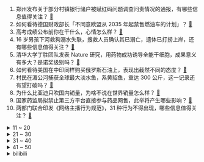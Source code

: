 1. 郑州发布关于部分村镇银行储户被赋红码问题调查问责情况的通报，有哪些信息值得关注？ [:link:](https://www.zhihu.com/question/538986890)
2. 如何看待德国财政部长「不同意欧盟从 2035 年起禁售燃油车的计划」？ [:link:](https://www.zhihu.com/question/538922712)
3. 高考成绩公布前你在干什么，心情怎么样？ [:link:](https://www.zhihu.com/question/538974333)
4. 16 岁男孩下河救狗溺水失联，搜救人员确认其已溺亡，遗体已打捞上岸，还有哪些信息值得关注？ [:link:](https://www.zhihu.com/question/538795947)
5. 清华大学丁胜团队发表 Nature 研究，用药物成功诱导全能干细胞，成果意义有多大？是诺奖级别吗？ [:link:](https://www.zhihu.com/question/538936805)
6. 如何看待美国在中印同样购买俄罗斯石油上，表现出截然不同的态度？ [:link:](https://www.zhihu.com/question/538944662)
7. 村民在湄公河捕获全球最大淡水鱼，系黄貂鱼，重达 300 公斤，这一记录还有望打破吗？ [:link:](https://www.zhihu.com/question/538748438)
8. 为什么比亚迪只吹国内销量，为啥不说在世界销量怎么样？ [:link:](https://www.zhihu.com/question/530286919)
9. 国家药监局拟禁止第三方平台直接参与药品网售，此举将产生哪些影响？ [:link:](https://www.zhihu.com/question/538926463)
10. 两部门联合印发《网络主播行为规范》，31 种行为不得出现，哪些信息值得关注？ [:link:](https://www.zhihu.com/question/538959378)
<details>
<summary>11 ~ 20</summary>

11. 游戏本需要重装系统，但是学校的老板三天还没有给我，游戏本安驱动真的这么麻烦吗? [:link:](https://www.zhihu.com/question/537909420)
12. 《欢乐颂》里樊胜美为什么成功不了？ [:link:](https://www.zhihu.com/question/44713226)
13. 客观地说，《奇异博士 2：疯狂多元宇宙》拍得怎么样？ [:link:](https://www.zhihu.com/question/538841567)
14. 从农业大国走向农业强国的路上有哪些困难需要克服？我们能做些什么？ [:link:](https://www.zhihu.com/question/538572433)
15. 如何查询自己往年高考成绩？ [:link:](https://www.zhihu.com/question/329089828)
16. 航空母舰去掉舰岛可以增加跑道、停机位、安全性，为什么不这样做？ [:link:](https://www.zhihu.com/question/538756146)
17. 有什么本地人贼爱吃，外地人初次看到却下不去嘴的食物？ [:link:](https://www.zhihu.com/question/537864906)
18. 如何评价情景喜剧《破事精英》？ [:link:](https://www.zhihu.com/question/538422952)
19. 西安一幼儿园 200 余名儿童疑食物中毒，官方回应「疾控部门已介入检测」，还有哪些信息值得关注？ [:link:](https://www.zhihu.com/question/538959729)
20. 2022年高考志愿， 选哪些专业，将来好就业？ [:link:](https://www.zhihu.com/question/534809877)
</details>
<details>
<summary>21 ~ 30</summary>

21. 为什么《浪姐 3》第一个出圈的是王心凌？ [:link:](https://www.zhihu.com/question/534084025)
22. 罪犯张志军因女儿家庭纠纷，杀害女婿及其父母，被执行死刑，该案件起到了哪些警示作用？ [:link:](https://www.zhihu.com/question/538796888)
23. 2022 LPL 夏季赛TES 2:0 BLG，如何评价这场比赛？ [:link:](https://www.zhihu.com/question/538995008)
24. 不结婚，不生育，年迈以后一个人生活会怎样？ [:link:](https://www.zhihu.com/question/538967016)
25. 在夏天，有哪些美食堪称「拯救胃口的神器」？ [:link:](https://www.zhihu.com/question/335353115)
26. 如何看待男生穿汉服戴进士帽参加毕业仪式？传统服饰出现在毕业仪式上说明了什么？ [:link:](https://www.zhihu.com/question/538907875)
27. C 语言置零直接 =0 不就好了，为什么要按位与？ [:link:](https://www.zhihu.com/question/518241863)
28. 上海第六粮油回应 90 岁阿婆买面被拒，此事件都有哪些细节值得关注？ [:link:](https://www.zhihu.com/question/538802974)
29. 唐山市公安局路北分局局长马爱军等人接受审查调查，有哪些值得关注的信息？ [:link:](https://www.zhihu.com/question/538720118)
30. 别人家孩子小学都在补语数英，我们不补，初中会跟不上吗？ [:link:](https://www.zhihu.com/question/437581262)
</details>
<details>
<summary>31 ~ 40</summary>

31. 广东英德洪水浸城，当地水位超警戒水位 10 米以上，目前当地情况如何？防汛工作应怎样进展？ [:link:](https://www.zhihu.com/question/538890079)
32. 《一人之下》老天师为什么这么强？ [:link:](https://www.zhihu.com/question/350827134)
33. 浙江嘉兴年轻父母争吵后，母亲将孩子扔到河中，事件后续进展如何？母亲是否需承担法律责任？ [:link:](https://www.zhihu.com/question/538756367)
34. 特斯拉全球副总裁陶琳称特斯拉全球交付量的半壁江山来自上海工厂，这意味着什么？有哪些信息值得关注？ [:link:](https://www.zhihu.com/question/538656160)
35. 把空气中的氮气都换成氢气，人类还能正常呼吸吗？ [:link:](https://www.zhihu.com/question/538686270)
36. 《海贼王》巴基的皇副是谁？ [:link:](https://www.zhihu.com/question/538137023)
37. 理想 L9 汽车售价 45.98 万元，正式发布后港股理想汽车一度涨超 12%，这款车性能如何？ [:link:](https://www.zhihu.com/question/538838797)
38. 史实三国人物若是泉下有知，知道了自己的演义形象，会是什么反应？ [:link:](https://www.zhihu.com/question/511921452)
39. 现在的荣耀为什么还有这么高销量？手机市场销量的真实情况如何？ [:link:](https://www.zhihu.com/question/531291963)
40. 大家在深圳的一天怎么度过的呢 ？ [:link:](https://www.zhihu.com/question/479143486)
</details>
<details>
<summary>41 ~ 50</summary>

41. 王林清受贿、非法获取国家秘密案二审维持原判，如何看待上述判处结果？还有哪些信息值得关注？ [:link:](https://www.zhihu.com/question/538632595)
42. 《原神》中久岐忍的人设有哪些讨喜的地方？ [:link:](https://www.zhihu.com/question/536592655)
43. 为什么 PS5 要放弃独占游戏这一优势，现在和微软游戏主机比，还有什么可打的吗？ [:link:](https://www.zhihu.com/question/537762715)
44. 新中式风格装修都有哪些特点？ [:link:](https://www.zhihu.com/question/19910896)
45. 孕妇在怀孕初期一般有什么症状表现？ [:link:](https://www.zhihu.com/question/441367941)
46. 复读和大专应该怎么选择? [:link:](https://www.zhihu.com/question/538843448)
47. 努力是不是这个世界的通解? [:link:](https://www.zhihu.com/question/538659796)
48. 你是怎么熬过高考分数出来前的焦虑？高考志愿填报是家长的事还是孩子的事？孩子不配合家长该不该放手？ [:link:](https://www.zhihu.com/question/538792123)
49. 俞敏洪称带货主播需要文化培训，未来可能会开新东方电商学院，会亲自去上课，你怎么看？ [:link:](https://www.zhihu.com/question/538770568)
50. 广东英德网友求助「有小孩失联 2 天」，浛洸镇停水断电，部分被困居民缺物资，目前当地救援进展如何？ [:link:](https://www.zhihu.com/question/539060264)
</details><details>
<summary>bilibili</summary>

1. 山海 [:link:](//www.bilibili.com/video/BV1FL4y1P7DV)
2. 老师：毕业答辩可以穿的朴素一点 [:link:](//www.bilibili.com/video/BV1dB4y1W7yh)
3. 珍贵影像《优雅嘲讽》 [:link:](//www.bilibili.com/video/BV1QL4y1N7fg)
4. 涨姿势，一张纸居然可以如此有趣的蹂躏。抗应力变压器！ [:link:](//www.bilibili.com/video/BV1Q3411M79u)
5. 离开月租20000的市中心，我用省下的房租爆装了新厨房！！ [:link:](//www.bilibili.com/video/BV1ng411X7FH)
6. 狗头吧的入学小测试！ [:link:](//www.bilibili.com/video/BV1EU4y197df)
7. 【冰冰团队】当你有一只义无反顾奔向你的猫咪 [:link:](//www.bilibili.com/video/BV1eZ4y1v7o2)
8. 我真服了这老六！这玩意敢卖10块一桶？血亏。。。 [:link:](//www.bilibili.com/video/BV18W4y1672f)
9. 先攻之王世界纪录：一次先攻偷202694金币！史上最高爆发英雄竟然是？ [:link:](//www.bilibili.com/video/BV1wr4y1g7Df)
10. 哔哩哔哩2022毕业歌《光阴的故事2022》| 罗大佑×易烊千玺 [:link:](//www.bilibili.com/video/BV1MZ4y1i7aY)
<details>
<summary>11 ~ 20</summary>

11. 用【青花瓷】演奏【青花瓷】 [:link:](//www.bilibili.com/video/BV1fA4y1R7eQ)
12. 燕 子 你 还 了 钱 再 走 [:link:](//www.bilibili.com/video/BV1PB4y1q7uv)
13. 节目拍了一半，突然有人要当爸爸了？？？ [:link:](//www.bilibili.com/video/BV1Dt4y1h74h)
14. 生食三文鱼【定格动画】 [:link:](//www.bilibili.com/video/BV17B4y1q7mT)
15. 雪王被晒黑回应！ [:link:](//www.bilibili.com/video/BV1h34y1W7Z4)
16. 2022年6月20日，分享一首歌。 [:link:](//www.bilibili.com/video/BV1t94y1y7QQ)
17. 【原神夏日放映节】动画短片：无法忘记的事 [:link:](//www.bilibili.com/video/BV1n34y157j6)
18. 如何给他人留下深刻印象 [:link:](//www.bilibili.com/video/BV18T411G7Xd)
19. 【一斗金曲/刘照坤】天  下  第  一  斗 / 原神cv原创曲 [:link:](//www.bilibili.com/video/BV1zW4y167Vx)
20. 女护士怎么能租了张男人的嘴呢？！ [:link:](//www.bilibili.com/video/BV1Cg411Q7wA)
</details>
<details>
<summary>21 ~ 30</summary>

21. 把钱交给妈妈——没人能拒绝的理财方式 [:link:](//www.bilibili.com/video/BV1HB4y1D7aC)
22. 【全熟】shoto的第一次B限直播！【Shoto】 [:link:](//www.bilibili.com/video/BV1Mr4y1G7PN)
23. 养...养错女儿了！！！！『魔改动画』 [:link:](//www.bilibili.com/video/BV1s34y1W782)
24. 成功率最高的约会方式 [:link:](//www.bilibili.com/video/BV1xg411X7pZ)
25. 远离！9个高考志愿填报的致命陷阱！它们会毁了你的未来！【高考志愿避坑指南】 [:link:](//www.bilibili.com/video/BV1ng411X7MW)
26. 常见维生素缺乏的症状 [:link:](//www.bilibili.com/video/BV1BY411T7Qj)
27. apple pencil拍了拍b站并问：你是谁？ [:link:](//www.bilibili.com/video/BV1ML4y1N7Dt)
28. 约 德 尔 鸡 [:link:](//www.bilibili.com/video/BV1EB4y1D71N)
29. 【Rick and Morty/瑞克和莫蒂手书】The Other Side Of Paradise 再见了 我那婴儿蓝眼眸的挚爱 [:link:](//www.bilibili.com/video/BV1Da411p7EL)
30. 【翻唱】Numb Little Bug - Em Beihold [:link:](//www.bilibili.com/video/BV1gY411T7MA)
</details>
<details>
<summary>31 ~ 40</summary>

31. 一直在摇可乐的阿尼亚！！ [:link:](//www.bilibili.com/video/BV1kT411G7Xp)
32. 再跑就不礼貌了！ [:link:](//www.bilibili.com/video/BV1aN4y137Cv)
33. 【时代少年团】《小炸的暑假生活》03.奇奇怪怪的胜负欲 [:link:](//www.bilibili.com/video/BV1wY4y137Fs)
34. 约 尔 太 太，但 是 蹦 迪！ ❤️ 【咬人猫】 [:link:](//www.bilibili.com/video/BV1v94y127wr)
35. 汤 [:link:](//www.bilibili.com/video/BV1CL4y1N7Bp)
36. 《宝，今天吃饱了，还满意嘛》 [:link:](//www.bilibili.com/video/BV1N3411u7Hk)
37. 鬼子住进星级酒店？抗日神剧的拍摄到底有多敷衍？看完根本遭不住 [:link:](//www.bilibili.com/video/BV1F3411u74o)
38. 《原神》EP - 花坂豪情之志 [:link:](//www.bilibili.com/video/BV1RZ4y1v7u7)
39. 当你只会一句英语，却要负责翻译主持！哈哈哈哈 [:link:](//www.bilibili.com/video/BV1kS4y1e7mH)
40. 《才艺表演》 [:link:](//www.bilibili.com/video/BV1ia411s7aD)
</details>
<details>
<summary>41 ~ 50</summary>

41. “高 考 查 分 倒 计 时” [:link:](//www.bilibili.com/video/BV17T411V7Ri)
42. 公职人员醉驾的五个处罚结果！(来源:瑞昌市公安局) [:link:](//www.bilibili.com/video/BV1Sr4y1u7PG)
43. FBI：监控里看到了奇怪的人... [:link:](//www.bilibili.com/video/BV1XB4y1W7KZ)
44. 【Faye詹雯婷】她凭什么能出道即封神？携新歌《荒羽》王者归来，来感受开口即秒杀的唱功！ [:link:](//www.bilibili.com/video/BV1fA4y1R7FJ)
45. 小 小 龙 虾 天 花 板 [:link:](//www.bilibili.com/video/BV1Z3411g79P)
46. 印度地铁。本来没想着拍成视频，随手拍而已。 [:link:](//www.bilibili.com/video/BV17U4y197d2)
47. 胡 子 长 肉 好 吃 [:link:](//www.bilibili.com/video/BV1Av4y1377V)
48. 绿 茶 质 问 [:link:](//www.bilibili.com/video/BV1PW4y1r7Wc)
49. 丁丁猫家常菜   厨子探店¥302 [:link:](//www.bilibili.com/video/BV1UW4y1k7nu)
50. 都说初恋没有好结果 可是他却用他的行动一次又一次地向我证明我的选择是对的 [:link:](//www.bilibili.com/video/BV1vL4y1A7XR)
</details>
<details>
<summary>51 ~ 60</summary>

51. 【管云鹏】歪嘴战神新篇章：在下李佑，我来了 [:link:](//www.bilibili.com/video/BV1yB4y1s7aN)
52. 妈妈们干的那些事2.0 [:link:](//www.bilibili.com/video/BV1s94y1y7Rn)
53. 【原神夏日放映节】动画微电影：盗蒙空间 [:link:](//www.bilibili.com/video/BV1Sa411s7yB)
54. 小孩上学被欺负怎么办？当然是把学校告到倒闭啦丨正义的算法 [:link:](//www.bilibili.com/video/BV12B4y1S7Cf)
55. 100%胜率套路 = 废物英雄 + 最强技能！！【垃圾英雄拯救计划5】 [:link:](//www.bilibili.com/video/BV1694y1y7G1)
56. 万万没想到缅因猫是这样打架的 [:link:](//www.bilibili.com/video/BV1ZB4y1s7hR)
57. 不让九条睡觉的荒泷一斗 [:link:](//www.bilibili.com/video/BV1Ba411j7gF)
58. 黄油手孔老师抓猫业绩从负1到零的突破失败 [:link:](//www.bilibili.com/video/BV1Qr4y1u7Fp)
59. “顾赵氏，你给予我的，我都会偿还，你拥有的，我都要夺走！” [:link:](//www.bilibili.com/video/BV1FW4y1r7iH)
60. “这短短三小时，看懂的人却整整花了十几年。” [:link:](//www.bilibili.com/video/BV1CS4y1v7ED)
</details>
<details>
<summary>61 ~ 70</summary>

61. 电视剧《三体》尘埃版预告：我们都是阴沟里的虫子，总还是有人仰望星空 [:link:](//www.bilibili.com/video/BV1H34y1W7xA)
62. 再战杭州麻辣烫天花板,只为被叫一声爆辣的美女? [:link:](//www.bilibili.com/video/BV1JY4y1g7Kp)
63. 买了拇指琴不会弹，怒改音乐盒当场感动女生！！ [:link:](//www.bilibili.com/video/BV1mL4y1N71B)
64. 高考迟到了，但 没 关 系 [:link:](//www.bilibili.com/video/BV16r4y137CS)
65. 意想不到…英国公婆穿上中式婚服竟然是这个样子？ [:link:](//www.bilibili.com/video/BV1cY4y1378q)
66. 【水果猎人】手劈巨型杨桃瓜！喜提邻家水果宴！ [:link:](//www.bilibili.com/video/BV153411u7gH)
67. 百万填词，用《起风了》打开周星驰的60年光辉岁月！ [:link:](//www.bilibili.com/video/BV1ga411x71U)
68. 林小北云顶之弈：T1羊刀玉龙蜘蛛，冷门成型稳定前2阵容！云顶S7金铲铲之战上分套路阵容教学！巨龙之境！金铲铲巨龙之巢！【103期】 [:link:](//www.bilibili.com/video/BV1Kv4y137Su)
69. 200元寿喜锅自助，和牛澳龙随便造？老板到底咋回本啊？【怎么这么值ep41-牛new】 [:link:](//www.bilibili.com/video/BV133411u7Zg)
70. 高考完逛漫展的快乐 你想象不到 [:link:](//www.bilibili.com/video/BV1hZ4y1v7UZ)
</details>
<details>
<summary>71 ~ 80</summary>

71. 【原神】愿你我都能循着烟花，找到她。 [:link:](//www.bilibili.com/video/BV1P3411u7Kt)
72. 我和奥比岛一直在等你，7月12日奥比岛手游公测见！ [:link:](//www.bilibili.com/video/BV1aW4y167B8)
73. 男子喝多了误以为朋友去世，大哭着做人工呼吸，拉着朋友的手打自己 [:link:](//www.bilibili.com/video/BV1Nr4y1g7Mu)
74. 骁龙8+工程机前瞻体验！高通这次能翻盘吗？ [:link:](//www.bilibili.com/video/BV1Af4y1f7NJ)
75. 一袭汉服，戴上发钗！当地时间6月11日，中国女留学生在加拿大参加毕业典礼，上台后还行了一个万福礼，端庄又大气！ [:link:](//www.bilibili.com/video/BV17Y411N7QM)
76. 【aespa】 'ep2. Next Level' - SM Culture Universe [:link:](//www.bilibili.com/video/BV1xg411X7Hs)
77. 这 是 一 件 被 鲜 血 染 红 的 警 服 …… [:link:](//www.bilibili.com/video/BV1jY411N74Z)
78. 如果不是光阴步步紧催，他一定想帮我把路铺到长命百岁 [:link:](//www.bilibili.com/video/BV1ev4y1g7pz)
79. 德国人竟然把剩菜做成了盲盒，3块钱抽到12个面包！血赚！ [:link:](//www.bilibili.com/video/BV1Lt4y1h7Ru)
80. 你们要的50万粉丝女装来了 [:link:](//www.bilibili.com/video/BV1pS4y1H7Hj)
</details>
<details>
<summary>81 ~ 90</summary>

81. 美国开售人造鸡蛋和人造牛奶！做成蛋挞能好吃吗？ [:link:](//www.bilibili.com/video/BV1PY4y137at)
82. 大堂经理处理恶意投诉（根据真实事件改编） [:link:](//www.bilibili.com/video/BV18N4y1377k)
83. 当我请了个剪辑师帮我加水印…… [:link:](//www.bilibili.com/video/BV1fY4y1g7iN)
84. 王老菊教你连珠箭法 [:link:](//www.bilibili.com/video/BV1YN4y137pd)
85. 内娱真人秀再出冥场面。宋丹丹为何要那样？【五十公里桃花坞2】 [:link:](//www.bilibili.com/video/BV1KY4y137qQ)
86. 睡眠时突然有一脚踩空的失重感，可能是你的身体在报警 [:link:](//www.bilibili.com/video/BV12g411Q7K4)
87. 30个小时才发现真正玩法，这游戏真的有毒！[分钟推5] [:link:](//www.bilibili.com/video/BV1ba411s7nz)
88. 你眼中的穿山甲vs实际生活中的穿山甲 [:link:](//www.bilibili.com/video/BV1VY411T7sM)
89. 当你用校长的照片去刷脸…… [:link:](//www.bilibili.com/video/BV1ZA4y1R7hS)
90. 【日食记】夏至日整大活了！冰粉用盆装，龙虾吃到撑 [:link:](//www.bilibili.com/video/BV1nS4y1v7Vh)
</details>
<details>
<summary>91 ~ 100</summary>

91. 【毕业季】王冰冰X毕导：我们的校园时光 [:link:](//www.bilibili.com/video/BV17f4y1f7Fw)
92. 我真想抽死孙策！！ [:link:](//www.bilibili.com/video/BV1dt4y1h7Nu)
93. 【原神夏日放映节】动画短片—「燃火之蝶」 [:link:](//www.bilibili.com/video/BV1o3411g7BP)
94. 弘皙逆案：29岁，乾隆的第一次政治斗争【乾隆王朝】 [:link:](//www.bilibili.com/video/BV1Kg411X7wq)
95. “谁能拒绝这样的小宝贝呢？” [:link:](//www.bilibili.com/video/BV1f3411g7Ee)
96. 今日我不为他发声，明日何人为我鸣不平！ [:link:](//www.bilibili.com/video/BV1vW4y1676R)
97. “大脑发育不完全，小脑完全不发育” [:link:](//www.bilibili.com/video/BV19T411G7Vn)
98. 为什么看完一部动画会有一种怅然若失的感觉。 [:link:](//www.bilibili.com/video/BV1WZ4y1v7bw)
99. 【参军知识】当兵可以提前退伍吗？ [:link:](//www.bilibili.com/video/BV14g411Q7oR)
100. 竹林深处________ [:link:](//www.bilibili.com/video/BV1mY4y1g7ij)
</details></details>